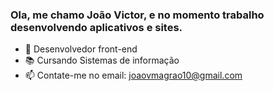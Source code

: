 ### Ola, me chamo João Victor, e no momento trabalho desenvolvendo aplicativos e sites.



- 🔭 Desenvolvedor front-end 
- 📚 Cursando Sistemas de informação
- 📫 Contate-me no email: joaovmagrao10@gmail.com

